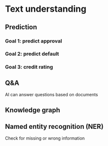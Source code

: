 # Text understanding

## Prediction

### Goal 1: predict approval

### Goal 2: predict default

### Goal 3: credit rating


## Q&A
AI can answer questions based on documents

## Knowledge graph

## Named entity recognition (NER)
Check for missing or wrong information
